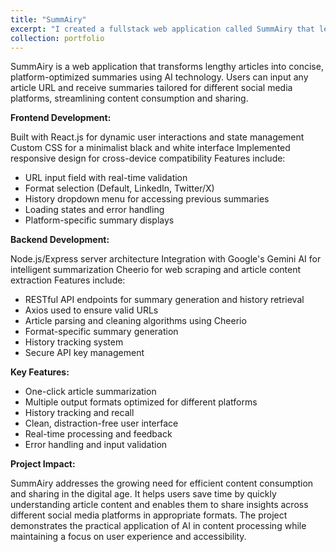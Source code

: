 ```yaml
---
title: "SummAiry"
excerpt: "I created a fullstack web application called SummAiry that leverages Google's Gemini to expedite Japanese real estate research process. <br/><img src='/images/SummAiry.png'>" 
collection: portfolio
---
```


SummAiry is a web application that transforms lengthy articles into concise, platform-optimized summaries using AI technology. Users can input any article URL and receive summaries tailored for different social media platforms, streamlining content consumption and sharing.

**Frontend Development:**

Built with React.js for dynamic user interactions and state management
Custom CSS for a minimalist black and white interface
Implemented responsive design for cross-device compatibility
Features include:

- URL input field with real-time validation
- Format selection (Default, LinkedIn, Twitter/X)
- History dropdown menu for accessing previous summaries
- Loading states and error handling
- Platform-specific summary displays



**Backend Development:**

Node.js/Express server architecture
Integration with Google's Gemini AI for intelligent summarization
Cheerio for web scraping and article content extraction
Features include:

- RESTful API endpoints for summary generation and history retrieval
- Axios used to ensure valid URLs
- Article parsing and cleaning algorithms using Cheerio
- Format-specific summary generation
- History tracking system
- Secure API key management



**Key Features:**

- One-click article summarization
- Multiple output formats optimized for different platforms
- History tracking and recall
- Clean, distraction-free user interface
- Real-time processing and feedback
- Error handling and input validation

**Project Impact:**

SummAiry addresses the growing need for efficient content consumption and sharing in the digital age. It helps users save time by quickly understanding article content and enables them to share insights across different social media platforms in appropriate formats. The project demonstrates the practical application of AI in content processing while maintaining a focus on user experience and accessibility.
